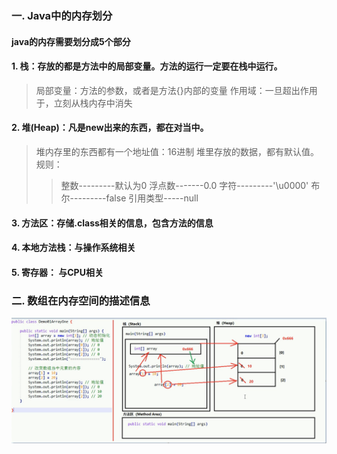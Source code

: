 ### 一. Java中的内存划分
#### java的内存需要划分成5个部分
#### 1. 栈：存放的都是方法中的局部变量。方法的运行一定要在栈中运行。
> 局部变量：方法的参数，或者是方法{}内部的变量
> 作用域：一旦超出作用于，立刻从栈内存中消失

#### 2. 堆(Heap)：凡是new出来的东西，都在对当中。
> 堆内存里的东西都有一个地址值：16进制
> 堆里存放的数据，都有默认值。规则：
>> 整数---------默认为0
>> 浮点数-------0.0
>> 字符---------'\u0000'
>> 布尔---------false
>> 引用类型-----null

#### 3. 方法区：存储.class相关的信息，包含方法的信息

#### 4. 本地方法栈：与操作系统相关

#### 5. 寄存器： 与CPU相关

### 二. 数组在内存空间的描述信息
![数组在内存空间的描](数组在内存空间的描述.png "数组在内存空间的描述信息")
